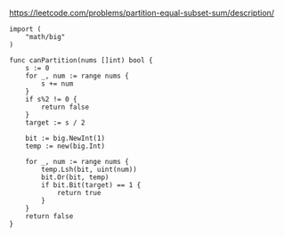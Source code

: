 https://leetcode.com/problems/partition-equal-subset-sum/description/

```
import (
    "math/big"
)

func canPartition(nums []int) bool {
    s := 0
    for _, num := range nums {
        s += num
    }
    if s%2 != 0 {
        return false
    }
    target := s / 2

    bit := big.NewInt(1)
    temp := new(big.Int)

    for _, num := range nums {
        temp.Lsh(bit, uint(num))
        bit.Or(bit, temp)
        if bit.Bit(target) == 1 {
            return true
        }
    }
    return false
}

```